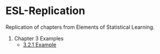# ESL-Replication
Replication of chapters from Elements of Statistical Learning.

1. Chapter 3 Examples
    - [3.2.1 Example](Chapter%203%20Examples/example_321.ipynb)

